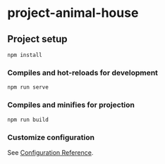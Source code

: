 # project-animal-house

## Project setup

```
npm install
```

### Compiles and hot-reloads for development

```
npm run serve
```

### Compiles and minifies for projection

```
npm run build
```

### Customize configuration

See [Configuration Reference](https://cli.vuejs.org/config/).

